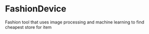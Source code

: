 # FashionDevice
Fashion tool that uses image processing and machine learning to find cheapest store for item
